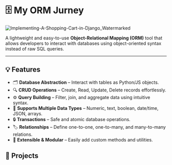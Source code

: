 # 🗄️ My ORM Jurney

![Implementing-A-Shopping-Cart-in-Django_Watermarked](https://github.com/user-attachments/assets/8e8aed5a-9c6c-45d2-b7c6-070b84feeb0c)



A lightweight and easy-to-use **Object-Relational Mapping (ORM)** tool that allows developers to interact with databases using object-oriented syntax instead of raw SQL queries.  

---

## 💡 Features

- 🗂️ **Database Abstraction** – Interact with tables as Python/JS objects.  
- 🔍 **CRUD Operations** – Create, Read, Update, Delete records effortlessly.  
- ⚙️ **Query Building** – Filter, join, and aggregate data using intuitive syntax.  
- 🧮 **Supports Multiple Data Types** – Numeric, text, boolean, date/time, JSON, arrays.  
- 🔒 **Transactions** – Safe and atomic database operations.  
- 🏷️ **Relationships** – Define one-to-one, one-to-many, and many-to-many relations.  
- 🧩 **Extensible & Modular** – Easily add custom methods and utilities.


## 🐣 Projects
